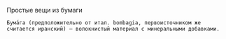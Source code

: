 Простые вещи из бумаги

```
Бума́га (предположительно от итал. bombagia, первоисточником же считается иранский) — волокнистый материал с минеральными добавками. 
```
